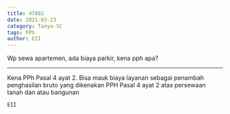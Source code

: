 ```yaml
---
title: 47882
date: 2021-03-23
category: Tanya-SC
tags: PPh
author: EII
---
```


Wp sewa apartemen, ada biaya parkir, kena pph apa?

---

Kena PPh Pasal 4 ayat 2. Bisa mauk biaya layanan sebagai penambah penghasilan bruto yang dikenakan PPH Pasal 4 ayat 2 atas persewaan tanah dan atau bangunan

`EII`
